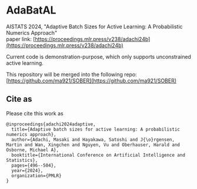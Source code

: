 # AdaBatAL
AISTATS 2024, "Adaptive Batch Sizes for Active Learning: A Probabilistic Numerics Approach"<br>
paper link: [https://proceedings.mlr.press/v238/adachi24b](https://proceedings.mlr.press/v238/adachi24b) <br>

Current code is demonstration-purpose, which only supports unconstrained active learning.

This repository will be merged into the following repo:<br>
[https://github.com/ma921/SOBER](https://github.com/ma921/SOBER)

## Cite as
Please cite this work as
```
@inproceedings{adachi2024adaptive,
  title={Adaptive batch sizes for active learning: A probabilistic numerics approach},
  author={Adachi, Masaki and Hayakawa, Satoshi and J{\o}rgensen, Martin and Wan, Xingchen and Nguyen, Vu and Oberhauser, Harald and Osborne, Michael A},
  booktitle={International Conference on Artificial Intelligence and Statistics},
  pages={496--504},
  year={2024},
  organization={PMLR}
}
```
